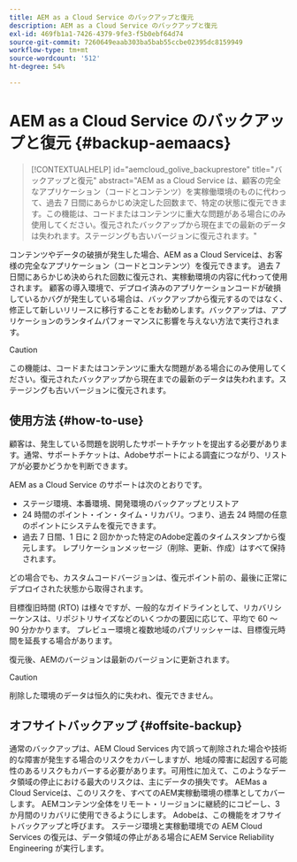 ```yaml
---
title: AEM as a Cloud Service のバックアップと復元
description: AEM as a Cloud Service のバックアップと復元
exl-id: 469fb1a1-7426-4379-9fe3-f5b0ebf64d74
source-git-commit: 7260649eaab303ba5bab55ccbe02395dc8159949
workflow-type: tm+mt
source-wordcount: '512'
ht-degree: 54%

---
```



# AEM as a Cloud Service のバックアップと復元 {#backup-aemaacs}

>[!CONTEXTUALHELP]
>id="aemcloud_golive_backuprestore"
>title="バックアップと復元"
>abstract="AEM as a Cloud Service は、顧客の完全なアプリケーション（コードとコンテンツ）を実稼働環境のものに代わって、過去 7 日間にあらかじめ決定した回数まで、特定の状態に復元できます。この機能は、コードまたはコンテンツに重大な問題がある場合にのみ使用してください。復元されたバックアップから現在までの最新のデータは失われます。ステージングも古いバージョンに復元されます。"

コンテンツやデータの破損が発生した場合、AEM as a Cloud Serviceは、お客様の完全なアプリケーション（コードとコンテンツ）を復元できます。 過去 7 日間にあらかじめ決められた回数に復元され、実稼動環境の内容に代わって使用されます。
顧客の導入環境で、デプロイ済みのアプリケーションコードが破損しているかバグが発生している場合は、バックアップから復元するのではなく、修正して新しいリリースに移行することをお勧めします。バックアップは、アプリケーションのランタイムパフォーマンスに影響を与えない方法で実行されます。

>[!CAUTION]
>
>この機能は、コードまたはコンテンツに重大な問題がある場合にのみ使用してください。復元されたバックアップから現在までの最新のデータは失われます。ステージングも古いバージョンに復元されます。

## 使用方法 {#how-to-use}

顧客は、発生している問題を説明したサポートチケットを提出する必要があります。通常、サポートチケットは、Adobeサポートによる調査につながり、リストアが必要かどうかを判断できます。

AEM as a Cloud Service のサポートは次のとおりです。

* ステージ環境、本番環境、開発環境のバックアップとリストア
* 24 時間のポイント・イン・タイム・リカバリ。つまり、過去 24 時間の任意のポイントにシステムを復元できます。
* 過去 7 日間、1 日に 2 回かかった特定のAdobe定義のタイムスタンプから復元します。 レプリケーションメッセージ（削除、更新、作成）はすべて保持されます。

どの場合でも、カスタムコードバージョンは、復元ポイント前の、最後に正常にデプロイされた状態から取得されます。

目標復旧時間 (RTO) は様々ですが、一般的なガイドラインとして、リカバリシーケンスは、リポジトリサイズなどのいくつかの要因に応じて、平均で 60 ～ 90 分かかります。 プレビュー環境と複数地域のパブリッシャーは、目標復元時間を延長する場合があります。

復元後、AEMのバージョンは最新のバージョンに更新されます。

>[!CAUTION]
>
>削除した環境のデータは恒久的に失われ、復元できません。

## オフサイトバックアップ {#offsite-backup}

通常のバックアップは、AEM Cloud Services 内で誤って削除された場合や技術的な障害が発生する場合のリスクをカバーしますが、地域の障害に起因する可能性のあるリスクもカバーする必要があります。可用性に加えて、このようなデータ領域の停止における最大のリスクは、主にデータの損失です。
AEMas a Cloud Serviceは、このリスクを、すべてのAEM実稼動環境の標準としてカバーします。 AEMコンテンツ全体をリモート・リージョンに継続的にコピーし、3 か月間のリカバリに使用できるようにします。 Adobeは、この機能をオフサイトバックアップと呼びます。
ステージ環境と実稼動環境での AEM Cloud Services の復元は、データ領域の停止がある場合にAEM Service Reliability Engineering が実行します。
